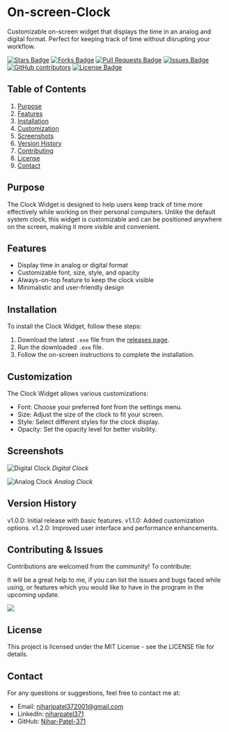 # On-screen-Clock

Customizable on-screen widget that displays the time in an analog and digital format. Perfect for keeping track of time without disrupting your workflow.


<a href="https://github.com/Nihar-Patel-371/On-screen-Clock/stargazers"><img src="https://img.shields.io/github/stars/Nihar-Patel-371/On-screen-Clock" alt="Stars Badge"/></a>
<a href="https://github.com/Nihar-Patel-371/On-screen-Clock/network/members"><img src="https://img.shields.io/github/forks/Nihar-Patel-371/On-screen-Clock" alt="Forks Badge"/></a>
<a href="https://github.com/Nihar-Patel-371/On-screen-Clock/pulls"><img src="https://img.shields.io/github/issues-pr/Nihar-Patel-371/On-screen-Clock" alt="Pull Requests Badge"/></a>
<a href="https://github.com/Nihar-Patel-371/On-screen-Clock/issues"><img src="https://img.shields.io/github/issues/Nihar-Patel-371/On-screen-Clock" alt="Issues Badge"/></a>
<a href="https://github.com/Nihar-Patel-371/On-screen-Clock/graphs/contributors"><img alt="GitHub contributors" src="https://img.shields.io/github/contributors/Nihar-Patel-371/On-screen-Clock?color=2b9348"></a>
<a href="https://github.com/Nihar-Patel-371/On-screen-Clock/blob/master/LICENSE"><img src="https://img.shields.io/github/license/Nihar-Patel-371/On-screen-Clock?color=2b9348" alt="License Badge"/></a>

## Table of Contents

1. [Purpose](#purpose)
2. [Features](#features)
3. [Installation](#installation)
4. [Customization](#customization)
5. [Screenshots](#screenshots)
6. [Version History](#version-history)
7. [Contributing](#contributing)
8. [License](#license)
9. [Contact](#contact)

## Purpose

The Clock Widget is designed to help users keep track of time more effectively while working on their personal computers. Unlike the default system clock, this widget is customizable and can be positioned anywhere on the screen, making it more visible and convenient.

## Features

- Display time in analog or digital format
- Customizable font, size, style, and opacity
- Always-on-top feature to keep the clock visible
- Minimalistic and user-friendly design

## Installation

To install the Clock Widget, follow these steps:

1. Download the latest `.exe` file from the [releases page](https://github.com/Nihar-Patel-371/On-screen-Clock/releases).
2. Run the downloaded `.exe` file.
3. Follow the on-screen instructions to complete the installation.

## Customization

The Clock Widget allows various customizations:

- Font: Choose your preferred font from the settings menu.
- Size: Adjust the size of the clock to fit your screen.
- Style: Select different styles for the clock display.
- Opacity: Set the opacity level for better visibility.

## Screenshots

![Digital Clock](screenshots/digital.png)
*Digital Clock*

![Analog Clock](screenshots/analog.png)
*Analog Clock*

## Version History

v1.0.0: Initial release with basic features.
v1.1.0: Added customization options.
v1.2.0: Improved user interface and performance enhancements.

## Contributing & Issues

Contributions are welcomed from the community! To contribute:

It will be a great help to me, if you can list the issues and bugs faced while using, or features which you would like to have in the program in the upcoming update.


<a href="https://github.com/Nihar-Patel-371/On-screen-Clock/graphs/contributors">
  <img class="dark-light" src="https://contrib.rocks/image?repo=Nihar-Patel-371/On-screen-Clock&anon=0&columns=25&max=100&r=true" />
</a>

## License
This project is licensed under the MIT License - see the LICENSE file for details.

## Contact
For any questions or suggestions, feel free to contact me at:

- Email: niharjpatel372001@gmail.com
- LinkedIn: [niharpatel371](https://www.linkedin.com/in/niharpatel371/)
- GitHub: [Nihar-Patel-371](https://github.com/Nihar-Patel-371)
